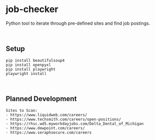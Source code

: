 # job-checker
Python tool to iterate through pre-defined sites and find job postings.

&nbsp;

## Setup
    pip install beautifulsoup4
    pip install openpyxl
    pip install playwright
    playwright install

&nbsp;

## Planned Development
    Sites to Scan:
    - https://www.liquidweb.com/careers/
    - https://www.techsmith.com/careers/open-positions/
    - https://rhsc.wd5.myworkdayjobs.com/Delta_Dental_of_Michigan
    - https://www.dewpoint.com/careers/
    - https://www.seraphsecure.com/careers